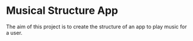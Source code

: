 # Musical Structure App

The aim of this project is to create the structure of an app to play music for a user.
